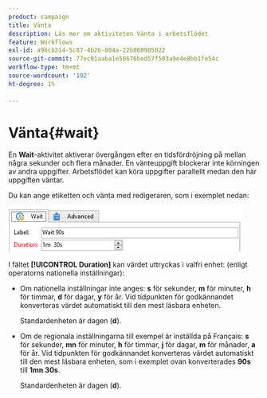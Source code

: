 ```yaml
---
product: campaign
title: Vänta
description: Läs mer om aktiviteten Vänta i arbetsflödet
feature: Workflows
exl-id: a9bcb214-5c87-4b26-804a-22b868905022
source-git-commit: 77ec01aaba1e50676bed57f503a9e4e8bb1fe54c
workflow-type: tm+mt
source-wordcount: '192'
ht-degree: 1%

---
```


# Vänta{#wait}



En **Wait**-aktivitet aktiverar övergången efter en tidsfördröjning på mellan några sekunder och flera månader. En vänteuppgift blockerar inte körningen av andra uppgifter. Arbetsflödet kan köra uppgifter parallellt medan den här uppgiften väntar.

Du kan ange etiketten och vänta med redigeraren, som i exemplet nedan:

![](assets/edit_wait.png)

I fältet **[!UICONTROL Duration]** kan värdet uttryckas i valfri enhet: (enligt operatorns nationella inställningar):

* Om nationella inställningar inte anges: **s** för sekunder, **m** för minuter, **h** för timmar, **d** för dagar, **y** för år. Vid tidpunkten för godkännandet konverteras värdet automatiskt till den mest läsbara enheten.

  Standardenheten är dagen (**d**).

* Om de regionala inställningarna till exempel är inställda på Français: **s** för sekunder, **mn** för minuter, **h** för timmar, **j** för dagar, **m** för månader, **a** för år. Vid tidpunkten för godkännandet konverteras värdet automatiskt till den mest läsbara enheten, som i exemplet ovan konverterades **90s** till **1mn 30s**.

  Standardenheten är dagen (**d**).
